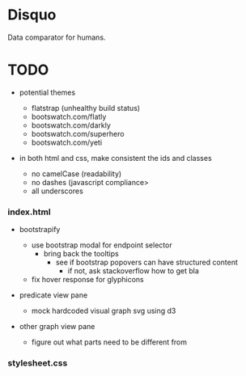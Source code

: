 Disquo
======

Data comparator for humans.

TODO
====

- potential themes
    - flatstrap (unhealthy build status)
    - bootswatch.com/flatly
    - bootswatch.com/darkly
    - bootswatch.com/superhero
    - bootswatch.com/yeti

- in both html and css, make consistent the ids and classes
    - no camelCase (readability)
    - no dashes (javascript compliance>
    - all underscores

### index.html

- bootstrapify
    - use bootstrap modal for endpoint selector
        - bring back the tooltips
            - see if bootstrap popovers can have structured content
                - if not, ask stackoverflow how to get bla
    - fix hover response for glyphicons
    
- predicate view pane
    - mock hardcoded visual graph svg using d3

- other graph view pane
    - figure out what parts need to be different from 

### stylesheet.css
